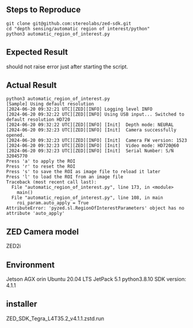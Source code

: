 ## Steps to Reproduce
```commandline
git clone git@github.com:stereolabs/zed-sdk.git
cd "depth sensing/automatic region of interest/python"
python3 automatic_region_of_interest.py
```

## Expected Result
should not raise error just after starting the script.

## Actual Result

```commandline
python3 automatic_region_of_interest.py 
[Sample] Using default resolution
[2024-06-20 09:32:21 UTC][ZED][INFO] Logging level INFO
[2024-06-20 09:32:22 UTC][ZED][INFO] Using USB input... Switched to default resolution HD720
[2024-06-20 09:32:22 UTC][ZED][INFO] [Init]  Depth mode: NEURAL
[2024-06-20 09:32:23 UTC][ZED][INFO] [Init]  Camera successfully opened.
[2024-06-20 09:32:23 UTC][ZED][INFO] [Init]  Camera FW version: 1523
[2024-06-20 09:32:23 UTC][ZED][INFO] [Init]  Video mode: HD720@60
[2024-06-20 09:32:23 UTC][ZED][INFO] [Init]  Serial Number: S/N 32045770
Press 'a' to apply the ROI
Press 'r' to reset the ROI
Press 's' to save the ROI as image file to reload it later
Press 'l' to load the ROI from an image file
Traceback (most recent call last):
  File "automatic_region_of_interest.py", line 173, in <module>
    main()
  File "automatic_region_of_interest.py", line 108, in main
    roi_param.auto_apply = True
AttributeError: 'pyzed.sl.RegionOfInterestParameters' object has no attribute 'auto_apply'

```

## ZED Camera model
ZED2i

## Environment
Jetson AGX orin
Ubuntu 20.04 LTS
JetPack 5.1
python3.8.10
SDK version: 4.1.1

## installer
ZED_SDK_Tegra_L4T35.2_v4.1.1.zstd.run
